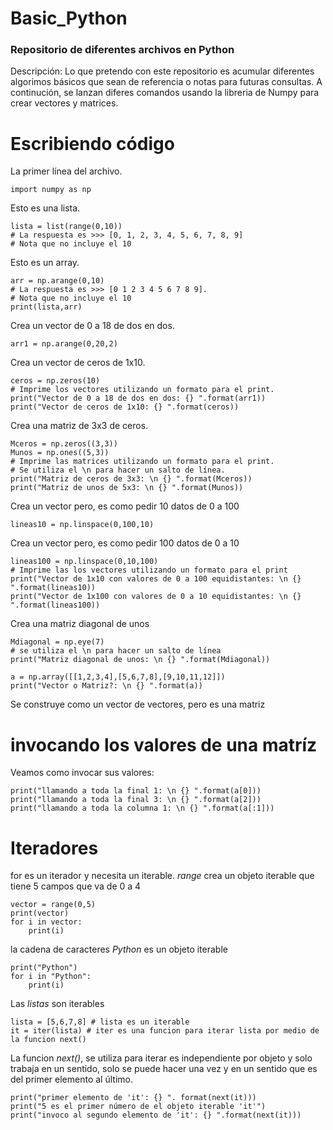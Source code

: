 # Basic_Python
### Repositorio de diferentes archivos en Python
Descripción: Lo que pretendo con este repositorio es acumular diferentes algorimos básicos que sean de referencia o notas para futuras consultas. A continución, se lanzan diferes comandos usando la libreria de Numpy para crear vectores y matrices.  

# Escribiendo código

La primer línea del archivo.
    
    import numpy as np

Esto es una lista. 
    
    lista = list(range(0,10))
    # La respuesta es >>> [0, 1, 2, 3, 4, 5, 6, 7, 8, 9]
    # Nota que no incluye el 10

Esto es un array.
    
    arr = np.arange(0,10)
    # La respuesta es >>> [0 1 2 3 4 5 6 7 8 9].
    # Nota que no incluye el 10
    print(lista,arr)

Crea un vector de 0 a 18 de dos en dos.
    
    arr1 = np.arange(0,20,2)

Crea un vector de ceros de 1x10.
    
    ceros = np.zeros(10)
    # Imprime los vectores utilizando un formato para el print.
    print("Vector de 0 a 18 de dos en dos: {} ".format(arr1))
    print("Vector de ceros de 1x10: {} ".format(ceros))

Crea una matriz de 3x3 de ceros.
    
    Mceros = np.zeros((3,3))
    Munos = np.ones((5,3))
    # Imprime las matrices utilizando un formato para el print.
    # Se utiliza el \n para hacer un salto de línea.
    print("Matriz de ceros de 3x3: \n {} ".format(Mceros))
    print("Matriz de unos de 5x3: \n {} ".format(Munos))

Crea un vector pero, es como pedir 10 datos de 0 a 100
    
    lineas10 = np.linspace(0,100,10)

Crea un vector pero, es como pedir 100 datos de 0 a 10
    
    lineas100 = np.linspace(0,10,100)
    # Imprime las los vectores utilizando un formato para el print
    print("Vector de 1x10 con valores de 0 a 100 equidistantes: \n {} ".format(lineas10))
    print("Vector de 1x100 con valores de 0 a 10 equidistantes: \n {} ".format(lineas100))

Crea una matriz diagonal de unos
    
    Mdiagonal = np.eye(7)
    # se utiliza el \n para hacer un salto de línea
    print("Matriz diagonal de unos: \n {} ".format(Mdiagonal))

    a = np.array([[1,2,3,4],[5,6,7,8],[9,10,11,12]])
    print("Vector o Matriz?: \n {} ".format(a))

Se construye como un vector de vectores, pero es una matriz

# invocando los valores de una matríz

Veamos como invocar sus valores:
    
    print("llamando a toda la final 1: \n {} ".format(a[0]))
    print("llamando a toda la final 3: \n {} ".format(a[2]))
    print("llamando a toda la columna 1: \n {} ".format(a[:1]))

# Iteradores 

for es un iterador y necesita un iterable.
*range* crea un objeto iterable que tiene 5 campos que va de 0 a 4
    
    vector = range(0,5)
    print(vector)
    for i in vector:
        print(i)

la cadena de caracteres *Python* es un objeto iterable
    
    print("Python")
    for i in "Python":
        print(i)

Las *listas* son iterables 
    
    lista = [5,6,7,8] # lista es un iterable
    it = iter(lista) # iter es una funcion para iterar lista por medio de la funcion next()

La funcion *next()*, se utiliza para iterar es independiente por objeto y solo trabaja en un sentido, 
solo se puede hacer una vez y en un sentido que es del primer elemento al último.
    
    print("primer elemento de 'it': {} ". format(next(it)))
    print("5 es el primer número de el objeto iterable 'it'")
    print("invoco al segundo elemento de 'it': {} ".format(next(it)))
